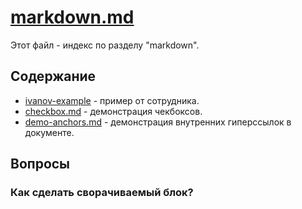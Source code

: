 # [markdown.md](markdown.md)

Этот файл - индекс по разделу "markdown".

## Содержание

* [ivanov-example](ivanov-example) - пример от сотрудника.
* [checkbox.md](zvanoz/checkbox.md) - демонстрация чекбоксов.
* [demo-anchors.md](zvanoz/demo-anchors.md) - демонстрация внутренних гиперссылок в документе.

## Вопросы

### Как сделать сворачиваемый блок?